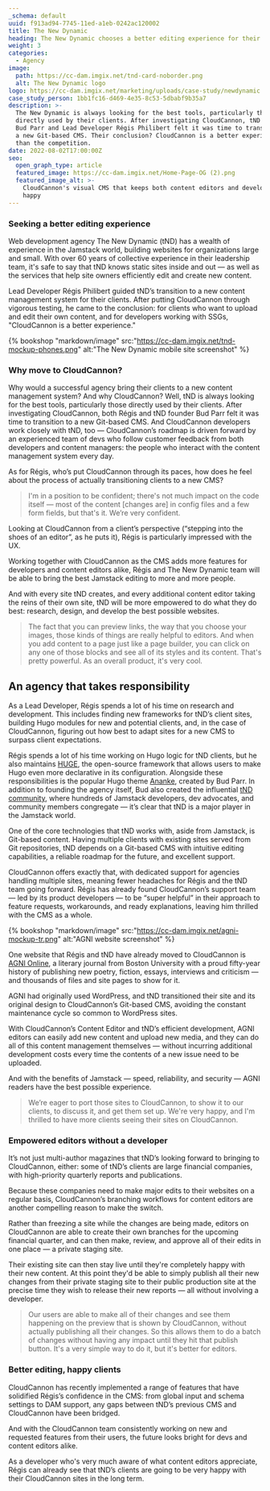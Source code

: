 ```yaml
---
_schema: default
uuid: f913ad94-7745-11ed-a1eb-0242ac120002
title: The New Dynamic
heading: The New Dynamic chooses a better editing experience for their clients
weight: 3
categories:
  - Agency
image:
  path: https://cc-dam.imgix.net/tnd-card-noborder.png
  alt: The New Dynamic logo
logo: https://cc-dam.imgix.net/marketing/uploads/case-study/newdynamic.svg
case_study_person: 1bb1fc16-d469-4e35-8c53-5dbabf9b35a7
description: >-
  The New Dynamic is always looking for the best tools, particularly those
  directly used by their clients. After investigating CloudCannon, tND founder
  Bud Parr and Lead Developer Régis Philibert felt it was time to transition to
  a new Git-based CMS. Their conclusion? CloudCannon is a better experience
  than the competition.
date: 2022-08-02T17:00:00Z
seo:
  open_graph_type: article
  featured_image: https://cc-dam.imgix.net/Home-Page-OG (2).png
  featured_image_alt: >-
    CloudCannon's visual CMS that keeps both content editors and developers
    happy
---
```

### Seeking a better editing experience

Web development agency The New Dynamic (tND) has a wealth of experience in the Jamstack world, building websites for organizations large and small. With over 60 years of collective experience in their leadership team, it's safe to say that tND knows static sites inside and out — as well as the services that help site owners efficiently edit and create new content.

Lead Developer Régis Philibert guided tND’s transition to a new content management system for their clients. After putting CloudCannon through vigorous testing, he came to the conclusion: for clients who want to upload and edit their own content, and for developers working with SSGs, "CloudCannon is a better experience."

{% bookshop "markdown/image" src:"https://cc-dam.imgix.net/tnd-mockup-phones.png" alt:"The New Dynamic mobile site screenshot" %}

### Why move to CloudCannon?

Why would a successful agency bring their clients to a new content management system? And why CloudCannon? Well, tND is always looking for the best tools, particularly those directly used by their clients. After investigating CloudCannon, both Régis and tND founder Bud Parr felt it was time to transition to a new Git-based CMS. And CloudCannon developers work closely with tND, too — CloudCannon’s roadmap is driven forward by an experienced team of devs who follow customer feedback from both developers and content managers: the people who interact with the content management system every day.

As for Régis, who’s put CloudCannon through its paces, how does he feel about the process of actually transitioning clients to a new CMS?

> I'm in a position to be confident; there's not much impact on the code itself — most of the content \[changes are\] in config files and a few form fields, but that's it. We’re very confident.

Looking at CloudCannon from a client’s perspective (“stepping into the shoes of an editor”, as he puts it), Régis is particularly impressed with the UX.

Working together with CloudCannon as the CMS adds more features for developers and content editors alike, Régis and The New Dynamic team will be able to bring the best Jamstack editing to more and more people.

And with every site tND creates, and every additional content editor taking the reins of their own site, tND will be more empowered to do what they do best: research, design, and develop the best possible websites.

> The fact that you can preview links, the way that you choose your images, those kinds of things are really helpful to editors. And when you add content to a page just like a page builder, you can click on any one of those blocks and see all of its styles and its content. That's pretty powerful. As an overall product, it's very cool.

## An agency that takes responsibility

As a Lead Developer, Régis spends a lot of his time on research and development. This includes finding new frameworks for tND’s client sites, building Hugo modules for new and potential clients, and, in the case of CloudCannon, figuring out how best to adapt sites for a new CMS to surpass client expectations.

Régis spends a lot of his time working on Hugo logic for tND clients, but he also maintains [HUGE](https://github.com/theNewDynamic/huge), the open-source framework that allows users to make Hugo even more declarative in its configuration. Alongside these responsibilities is the popular Hugo theme [Ananke](https://github.com/theNewDynamic/gohugo-theme-ananke), created by Bud Parr. In addition to founding the agency itself, Bud also created the influential [tND community](https://www.thenewdynamic.com/community-and-events/), where hundreds of Jamstack developers, dev advocates, and community members congregate — it’s clear that tND is a major player in the Jamstack world.

One of the core technologies that tND works with, aside from Jamstack, is Git-based content. Having multiple clients with existing sites served from Git repositories, tND depends on a Git-based CMS with intuitive editing capabilities, a reliable roadmap for the future, and excellent support.

CloudCannon offers exactly that, with dedicated support for agencies handling multiple sites, meaning fewer headaches for Régis and the tND team going forward. Régis has already found CloudCannon’s support team — led by its product developers — to be “super helpful” in their approach to feature requests, workarounds, and ready explanations, leaving him thrilled with the CMS as a whole.

{% bookshop "markdown/image" src:"https://cc-dam.imgix.net/agni-mockup-tr.png" alt:"AGNI website screenshot" %}

One website that Régis and tND have already moved to CloudCannon is [AGNI Online](https://agnionline.bu.edu/), a literary journal from Boston University with a proud fifty-year history of publishing new poetry, fiction, essays, interviews and criticism — and thousands of files and site pages to show for it.

AGNI had originally used WordPress, and tND transitioned their site and its original design to CloudCannon’s Git-based CMS, avoiding the constant maintenance cycle so common to WordPress sites.

With CloudCannon’s Content Editor and tND’s efficient development, AGNI editors can easily add new content and upload new media, and they can do all of this content management themselves — without incurring additional development costs every time the contents of a new issue need to be uploaded.

And with the benefits of Jamstack — speed, reliability, and security — AGNI readers have the best possible experience.

> We’re eager to port those sites to CloudCannon, to show it to our clients, to discuss it, and get them set up. We're very happy, and I'm thrilled to have more clients seeing their sites on CloudCannon.

### Empowered editors without a developer

It’s not just multi-author magazines that tND’s looking forward to bringing to CloudCannon, either: some of tND’s clients are large financial companies, with high-priority quarterly reports and publications.

Because these companies need to make major edits to their websites on a regular basis, CloudCannon’s branching workflows for content editors are another compelling reason to make the switch.

Rather than freezing a site while the changes are being made, editors on CloudCannon are able to create their own branches for the upcoming financial quarter, and can then make, review, and approve all of their edits in one place — a private staging site.

Their existing site can then stay live until they're completely happy with their new content. At this point they'd be able to simply publish all their new changes from their private staging site to their public production site at the precise time they wish to release their new reports — all without involving a developer.

> Our users are able to make all of their changes and see them happening on the preview that is shown by CloudCannon, without actually publishing all their changes. So this allows them to do a batch of changes without having any impact until they hit that publish button. It's a very simple way to do it, but it's better for editors.

### Better editing, happy clients

CloudCannon has recently implemented a range of features that have solidified Régis’s confidence in the CMS: from global input and schema settings to DAM support, any gaps between tND’s previous CMS and CloudCannon have been bridged.

And with the CloudCannon team consistently working on new and requested features from their users, the future looks bright for devs and content editors alike.

As a developer who's very much aware of what content editors appreciate, Régis can already see that tND’s clients are going to be very happy with their CloudCannon sites in the long term.